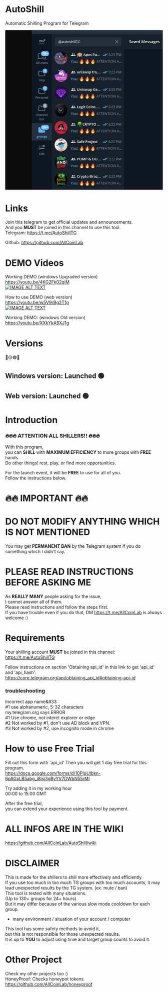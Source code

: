 # AutoShill

Automatic Shilling Program for Telegram

![plot](./res/shill.png)

# Links

Join this telegram to get official updates and announcements.  
And you **MUST** be joined in this channel to use this tool.  
Telegram: https://t.me/AutoShillTG  

Github: https://github.com/AllCoinLab  

# DEMO Videos
Working DEMO (windows Upgraded version)    
https://youtu.be/4KG2Fk02qiM  
[![IMAGE ALT TEXT](http://img.youtube.com/vi/4KG2Fk02qiM/0.jpg)](http://www.youtube.com/watch?v=4KG2Fk02qiM "Working DEMO")

How to use DEMO (web version)  
https://youtu.be/w5V9rBg2T1g  
[![IMAGE ALT TEXT](http://img.youtube.com/vi/w5V9rBg2T1g/0.jpg)](http://www.youtube.com/watch?v=w5V9rBg2T1g "How to use DEMO")  


Working DEMO: (windows Old version)  
https://youtu.be/XXkYkA9XJ1g  

# Versions
🔴🟡🟢🔵
## Windows version: Launched 🟢  
## Web version: Launched 🟢  


# Introduction

### 🔥🔥🔥 ATTENTION ALL SHILLERS!! 🔥🔥🔥 
  
With this program,  
you can **SHILL** with **MAXIMUM EFFICIENCY** to more groups with **FREE** hands.  
Do other things! rest, play, or find more opportunities.  

For the launch event,
it will be **FREE** to use for all of you.  
Follow the instructions below.


# 🔥🔥 IMPORTANT 🔥🔥
# DO NOT MODIFY ANYTHING WHICH IS NOT MENTIONED 
You may get **PERMANENT BAN** by the Telegram system if you do something which I didn't say.  


# PLEASE READ INSTRUCTIONS BEFORE ASKING ME
As **REALLY MANY** people asking for the issue,  
I cannot answer all of them.  
Please read instructions and follow the steps first.  
If you have trouble even if you do that,
DM https://t.me/AllCoinLab is always welcome :)

  

# Requirements
Your shilling account **MUST** be joined in this channel:  
https://t.me/AutoShillTG

Follow instructions on section 'Obtaining api_id' in this link to get 'api_id' and 'api_hash':  
https://core.telegram.org/api/obtaining_api_id#obtaining-api-id

### troubleshooting
Incorrect app name&#33  
#1 use alphanumeric, 5-32 characters  
my.telegram.org says ERROR  
#1 Use chrome, not interet explorer or edge  
#2 Not worked by #1, don't use AD block and VPN.  
#3 Not worked by #2, use incognito mode in chrome


# How to use Free Trial
Fill out this form with 'api_id'
Then you will get 1 day free trial for this program.  
https://docs.google.com/forms/d/10PIpUIbkn-6pAGxLB5abg_i8isj3gByYV7DWbN55rMI

Try adding it in my working hour  
00:00 to 15:00 GMT  

After the free trial,  
you can extend your experience using this tool by payment.   


# ALL INFOS ARE IN THE WIKI
https://github.com/AllCoinLab/AutoShill/wiki


# DISCLAIMER
This is made for the shillers to shill more effectively and efficiently.  
If you use too much in too much TG groups with too much accounts,
it may lead unexpected results by the TG system. (ex. mute / ban)  
This tool is tested with many situations.  
(Up to 130+ groups for 24+ hours)  
But it may differ because of the various slow mode cooldown for each group.
+ many environment / situation of your account / computer

This tool has some safety methods to avoid it,  
but this is not responsible for those unexpected results.  
It is up to **YOU** to adjust using time and target group counts to avoid it.

# Other Project
Check my other projects too :)  
HoneyProof: Checks honeypot tokens  
https://github.com/AllCoinLab/honeyproof

